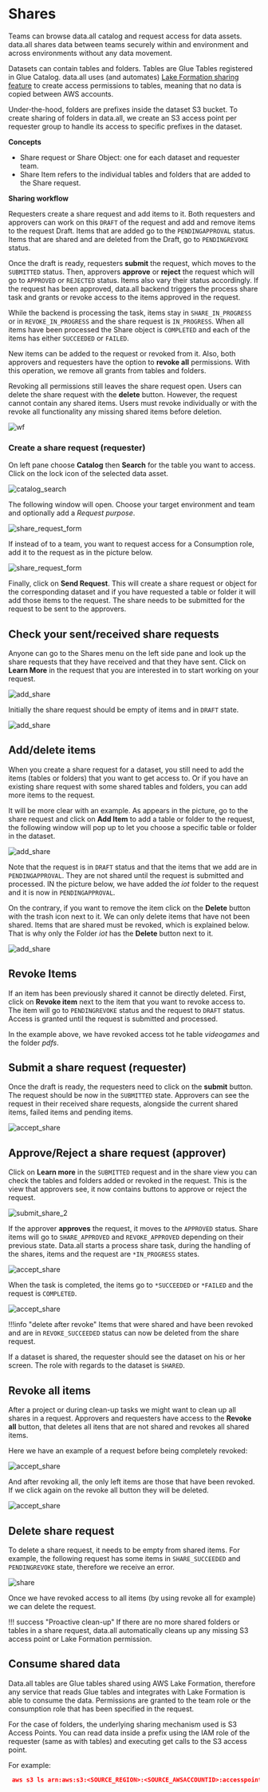 # **Shares**
Teams can browse data.all catalog and request access for data assets.
data.all shares data between teams securely within and environment and across environments without any data movement.


Datasets can contain tables and folders. Tables are Glue Tables registered in Glue Catalog.
data.all uses (and automates)
<a href="https://docs.aws.amazon.com/lake-formation/latest/dg/sharing-catalog-resources.html" target="_blank">Lake Formation sharing feature</a>
to create access permissions to tables, meaning that no data is copied between  AWS accounts.

Under-the-hood, folders are prefixes inside the dataset S3 bucket. To create sharing of folders in data.all,
we create an S3 access point per requester group to handle its access to specific prefixes in the dataset.

**Concepts**

- Share request or Share Object: one for each dataset and requester team.
- Share Item refers to the individual tables and folders that are added to the Share request.

**Sharing workflow**

Requesters create a share request and add items to it. Both requesters and approvers can work on this `DRAFT` of
the request and add and remove items to the request Draft. Items that are added go to the `PENDINGAPPROVAL` status. 
Items that are shared and are deleted from the Draft, go to `PENDINGREVOKE` status.

Once the draft is ready, requesters **submit** the request, which moves to the `SUBMITTED` status. 
Then, approvers **approve** or **reject** the request which will go to `APPROVED` or `REJECTED` status. Items also vary their status accordingly.
If the request has been approved, data.all backend triggers the process share task and grants or revoke access to the items approved in the request.

While the backend is processing the task, items stay in `SHARE_IN_PROGRESS` or in `REVOKE_IN_PROGRESS` and the share request is `IN_PROGRESS`.
When all items have been processed the Share object is `COMPLETED` and each of the items has either `SUCCEEDED` or `FAILED`.

New items can be added to the request or revoked from it. Also, both approvers and requesters have the option to **revoke all** 
permissions. With this operation, we remove all grants from tables and folders.

Revoking all permissions still leaves the share request open. Users can delete the share request with the **delete** button.
However, the request cannot contain any shared items. Users must revoke individually or with the revoke all functionality any missing shared items before deletion.


![wf](pictures/shares/shares_sm.png#zoom#shadow)


### **Create a share request (requester)**

On left pane choose **Catalog** then **Search** for the table you want to access. Click on the lock icon of the selected
data asset.

![catalog_search](pictures/shares/shares_1.png#zoom#shadow)

The following window will open. Choose your target environment and team and optionally add a *Request purpose*.

![share_request_form](pictures/shares/share_2_1.png#zoom#shadow)

If instead of to a team, you want to request access for a Consumption role, add it to the request as in the picture below.

![share_request_form](pictures/shares/share_2_2.png#zoom#shadow)

Finally, click on **Send Request**. This will create a share request or object for the corresponding dataset
and if you have requested a table or folder
it will add those items to the request. The share needs to be submitted for the request to be sent to the approvers.

## **Check your sent/received share requests**
Anyone can go to the Shares menu on the left side pane and look up the share requests that they have received
and that they have sent. Click on **Learn More**
in the request that you are interested in to start working on your request.

![add_share](pictures/shares/shares_initial_outbox.png#zoom#shadow)


Initially the share request should be empty of items and in `DRAFT` state.

![add_share](pictures/shares/shares_initial.png#zoom#shadow)

## **Add/delete items**
When you create a share request for a dataset, you still need to add the items (tables or folders) that you want to
get access to. Or if you have an existing share request with some shared tables and folders, you can add more items
to the request.

It will be more clear with an example. As appears in the picture, go to the share request and click on **Add Item**
to add a table or folder to the request, the following window will pop up to let you choose a specific table
or folder in the dataset.

![add_share](pictures/shares/shares_add_window.png#zoom#shadow)

Note that the request is in `DRAFT` status and that
the items that we add are in `PENDINGAPPROVAL`. They are not shared until the request is submitted and processed.
IN the picture below, we have added the *iot* folder to the request and it is now in `PENDINGAPPROVAL`.

On the contrary, if you want to remove the item click on the **Delete** button with 
the trash icon next to it. We can only delete items that have not been shared. Items that are shared must be revoked,
which is explained below. That is why only the Folder *iot* has the **Delete** button next to it.

![add_share](pictures/shares/shares_added.png#zoom#shadow)


## **Revoke Items**
If an item has been previously shared it cannot be directly deleted. First, click on
**Revoke item** next to the item that you want to revoke access to. The item 
will go to `PENDINGREVOKE` status and the request to `DRAFT` status. Access is granted until the request is submitted and processed.

In the example above, we have revoked access tot he table *videogames* and the folder *pdfs*.

## **Submit a share request (requester)**

Once the draft is ready, the requesters need to click on the **submit** button. The request should be now in the `SUBMITTED` state. 
Approvers can see the request in their received share requests, alongside the current shared items, failed items and pending items.

![accept_share](pictures/shares/shares_submitted_inbox.png#zoom#shadow)

## **Approve/Reject a share request (approver)**

Click on **Learn more** in the `SUBMITTED` request and in the share view you can check the tables and folders added or revoked in the request.
This is the view that approvers see, it now contains buttons to approve or reject the request.

![submit_share_2](pictures/shares/shares_submitted.png#zoom#shadow)

If the approver **approves** the request, it moves to the `APPROVED` status. Share items will go to `SHARE_APPROVED` and `REVOKE_APPROVED`
depending on their previous state. Data.all starts a process share task, during the handling of the shares, items and the request
are `*IN_PROGRESS` states. 

![accept_share](pictures/shares/shares_approved.png#zoom#shadow)

When the task is completed, the items go to `*SUCCEEDED` or `*FAILED` and the request is `COMPLETED`.

![accept_share](pictures/shares/shares_completed.png#zoom#shadow)

!!!info "delete after revoke"
    Items that were shared and have been revoked and are in `REVOKE_SUCCEEDED` status
    can now be deleted from the share request.

If a dataset is shared, the requester should see the dataset on his or her screen. The role with
regards to the dataset is `SHARED`.


## **Revoke all items**
After a project or during clean-up tasks we might want to clean up all shares in a request.
Approvers and requesters have access to the **Revoke all** button, that deletes all itens
that are not shared and revokes all shared items. 


Here we have an example of a request before being completely revoked:

![accept_share](pictures/shares/shares_5.png#zoom#shadow)

And after revoking all, the only left items are those that have been revoked. 
If we click again on the revoke all button they will be deleted.

![accept_share](pictures/shares/shares_5.png#zoom#shadow)

## **Delete share request**
To delete a share request, it needs to be empty from shared items.
For example, the following request has some items in `SHARE_SUCCEEDED` and `PENDINGREVOKE` state, therefore
we receive an error.

![share](pictures/shares/shares_delete_unauth.png#zoom#shadow)


Once we have revoked access to all items (by using revoke all for example) we can delete the request.

!!! success "Proactive clean-up"
    If there are no more shared folders or tables in a share request, data.all automatically cleans up any 
    missing S3 access point or Lake Formation permission.

## **Consume shared data**
Data.all tables are Glue tables shared using AWS Lake Formation, therefore any service that reads Glue tables and integrates
with Lake Formation is able to consume the data. Permissions are granted to the team role or the consumption role that 
has been specified in the request.

For the case of folders, the underlying sharing mechanism used is S3 Access Points. You can read data inside a prefix using 
the IAM role of the requester (same as with tables) and executing get calls to the S3 access point.

For example:
```json
 aws s3 ls arn:aws:s3:<SOURCE_REGION>:<SOURCE_AWSACCOUNTID>:accesspoint/<-<REQUESTER-TEAM>/folder2/
```

[//]: # (### **Use data subscriptions**)

[//]: # (data.all helps data owners publish notification updates to all their data consumers.)

[//]: # (It also helps data consumers react to new data shared by the owners.)

[//]: # ()
[//]: # (#### Step 1: Enable subscriptions on the environment)

[//]: # ()
[//]: # (Check the <a href="environments.html">environment</a> documentation for the steps to enable subscriptions.)

[//]: # ()
[//]: # (!!!abstract "AWS SNS Topics")

[//]: # (    When subscriptions are enabled, **as a data producer you can publish a message** to the producers SNS topic.)

[//]: # (    You can also **subscribe to data consumers SNS topic** to be aware of the latest data updates from the producers.)

[//]: # ()
[//]: # (#### Step 2: Publish notification update)

[//]: # (**IMPORTANT**)

[//]: # ()
[//]: # (This feature is disabled at the moment)

